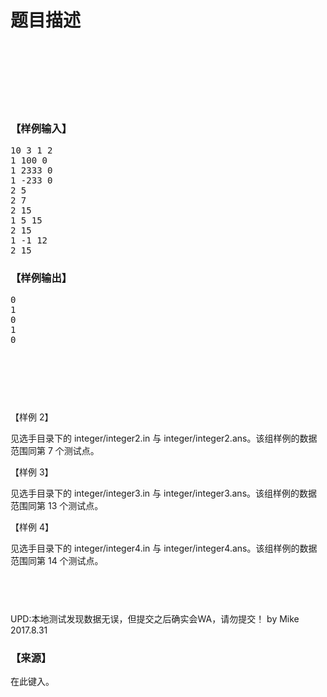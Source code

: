 # 题目描述


<h3>
<br/>
</h3>
<p>
<img src="/upload/image/20170724/20170724142141_69031.jpg" alt=""/> 
</p>
<h3>
<br/>
</h3>
<p>
<img src="/upload/image/20170724/20170724142033_27513.jpg" alt=""/> 
</p>
<h3>
【样例输入】
</h3>
<pre>10 3 1 2
1 100 0
1 2333 0
1 -233 0
2 5
2 7
2 15
1 5 15
2 15
1 -1 12
2 15</pre>
<h3>
【样例输出】
</h3>
<pre>0
1
0
1
0</pre>
<h3>
<br/>
</h3>
<p>
<img src="/upload/image/20170724/20170724142449_39952.jpg" alt=""/> 
</p>
<p>
<br/>
</p>
<p>
【样例 2】
</p>
<p>
见选手目录下的 integer/integer2.in 与 integer/integer2.ans。该组样例的数据范围同第 7 个测试点。
</p>
<p>
【样例 3】
</p>
<p>
见选手目录下的 integer/integer3.in 与 integer/integer3.ans。该组样例的数据范围同第 13 个测试点。
</p>
<p>
【样例 4】
</p>
<p>
见选手目录下的 integer/integer4.in 与 integer/integer4.ans。该组样例的数据范围同第 14 个测试点。
</p>
<p>
<img src="/upload/image/20170724/20170724143011_21030.jpg" alt=""/> 
</p>
<p>
<img src="/upload/image/20170724/20170724143027_28873.jpg" alt=""/> 
</p>
<p>
<br/>
</p>
<p>
UPD:本地测试发现数据无误，但提交之后确实会WA，请勿提交！ by Mike 2017.8.31
</p>
<h3>
【来源】
</h3>
<p>
在此键入。
</p>
